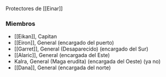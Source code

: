 Protectores de [[Einar]]
### Miembros
- [[Eikan]], Capitan 
- [[Eiron]], General (encargado del puerto)
- [[Garret]], General (Desaparecido) (encargado del Sur)
- [[Alaric]], General (encargada del Este)
- Kalra, General (Maga erudita) (encargada del Oeste) (ya no)
- [[Dana]], General (encargada del norte)